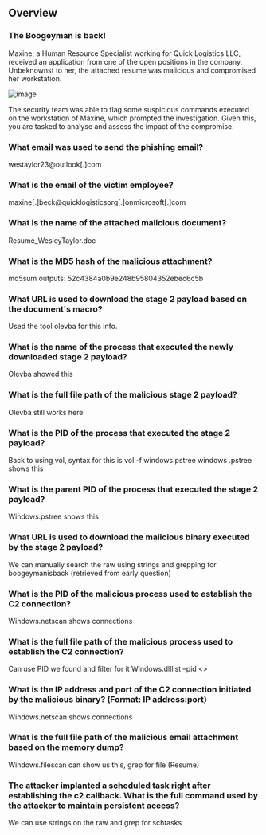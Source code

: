 ## Overview

### The Boogeyman is back!
Maxine, a Human Resource Specialist working for Quick Logistics LLC, received an application from one of the open positions in the company. Unbeknownst to her, the attached resume was malicious and compromised her workstation.

![image](https://github.com/user-attachments/assets/fa59052a-9691-404b-9ee2-3ab380dd6e21)

The security team was able to flag some suspicious commands executed on the workstation of Maxine, which prompted the investigation. Given this, you are tasked to analyse and assess the impact of the compromise.


### What email was used to send the phishing email?
westaylor23@outlook[.]com

### What is the email of the victim employee?
maxine[.]beck@quicklogisticsorg[.]onmicrosoft[.]com

### What is the name of the attached malicious document?
Resume_WesleyTaylor.doc

### What is the MD5 hash of the malicious attachment?
md5sum <file> outputs:
52c4384a0b9e248b95804352ebec6c5b


### What URL is used to download the stage 2 payload based on the document's macro?
Used the tool olevba for this info.

### What is the name of the process that executed the newly downloaded stage 2 payload?
Olevba showed this

### What is the full file path of the malicious stage 2 payload?
Olevba still works here

### What is the PID of the process that executed the stage 2 payload?
Back to using vol, syntax for this is vol -f <file> windows.pstree
windows .pstree shows this

### What is the parent PID of the process that executed the stage 2 payload?
Windows.pstree shows this

### What URL is used to download the malicious binary executed by the stage 2 payload?
We can manually search the raw using strings and grepping for boogeymanisback (retrieved from early question)

### What is the PID of the malicious process used to establish the C2 connection?
Windows.netscan shows connections

### What is the full file path of the malicious process used to establish the C2 connection?
Can use PID we found and filter for it
Windows.dlllist –pid <>

### What is the IP address and port of the C2 connection initiated by the malicious binary? (Format: IP address:port)
Windows.netscan shows connections

### What is the full file path of the malicious email attachment based on the memory dump?
Windows.filescan can show us this, grep for file (Resume)

### The attacker implanted a scheduled task right after establishing the c2 callback. What is the full command used by the attacker to maintain persistent access?
We can use strings on the raw and grep for schtasks
